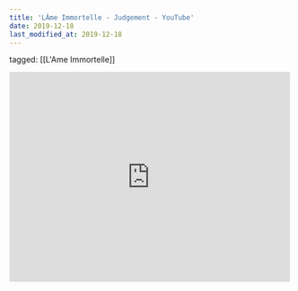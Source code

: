 ```yaml
---
title: 'LÂme Immortelle - Judgement - YouTube'
date: 2019-12-18
last_modified_at: 2019-12-18
---
```

tagged: [[L'Ame Immortelle]]
<iframe allow="accelerometer; autoplay; clipboard-write; encrypted-media; gyroscope; picture-in-picture" allowfullscreen="" frameborder="0" height="375" id="youtube_iframe" src="https://www.youtube.com/embed/wpnHmi7wi5w?feature=oembed&amp;enablejsapi=1&amp;origin=https://safe.txmblr.com&amp;wmode=opaque" width="500"></iframe>